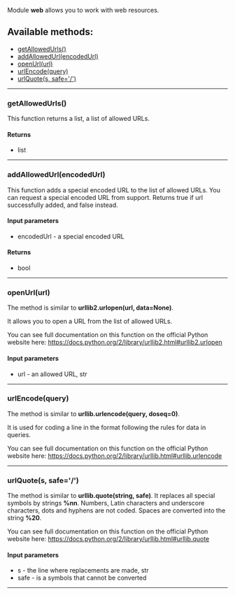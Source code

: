 Module **web** allows you to work with web resources.

## Available methods:

- [getAllowedUrls()](#getAllowedUrls)
- [addAllowedUrl(encodedUrl)](#addAllowedUrlencodedUrl)
- [openUrl(url)](#openUrlurl)
- [urlEncode(query)](#urlEncodequery)
- [urlQuote(s, safe='/')](#urlQuotes-safe)

---

### getAllowedUrls()
This function returns a list, a list of allowed URLs.

#### Returns
- list

---

### addAllowedUrl(encodedUrl)
This function adds a special encoded URL to the list of allowed URLs. You can request a special encoded URL from support.
Returns true if url successfully added, and false instead.

#### Input parameters
- encodedUrl - a special encoded URL

#### Returns
- bool

---

### openUrl(url)
The method is similar to **urllib2.urlopen(url, data=None)**.

It allows you to open a URL from the list of allowed URLs.

You can see full documentation on this function on the official Python website here: https://docs.python.org/2/library/urllib2.html#urllib2.urlopen

#### Input parameters
- url - an allowed URL, str

---

### urlEncode(query)
The method is similar to **urllib.urlencode(query, doseq=0)**. 

It is used for coding a line in the format following the rules for data in queries.

You can see full documentation on this function on the official Python website here: https://docs.python.org/2/library/urllib.html#urllib.urlencode

---

### urlQuote(s, safe='/')
The method is similar to **urllib.quote(string, safe)**.
It replaces all special symbols by strings **%nn**. Numbers, Latin characters and underscore characters, dots and hyphens are not coded. Spaces are converted into the string **%20**.

You can see full documentation on this function on the official Python website here: https://docs.python.org/2/library/urllib.html#urllib.quote

#### Input parameters
- s - the line where replacements are made, str
- safe - is a symbols that cannot be converted

---
